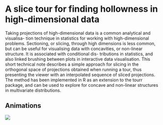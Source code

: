 # A slice tour for finding hollowness in high-dimensional data

Taking projections of high-dimensional data is a common analytical and visualisa- tion technique in statistics for working with high-dimensional problems. Sectioning, or slicing, through high dimensions is less common, but can be useful for visualising data with concavities, or non-linear structure. It is associated with conditional dis- tributions in statistics, and also linked brushing between plots in interactive data visualisation. This short technical note describes a simple approach for slicing in the orthogonal space of projections obtained when running a tour, thus presenting the viewer with an interpolated sequence of sliced projections. The method has been implemented in R as an extension to the tourr package, and can be used to explore for concave and non-linear structures in multivariate distributions.

Animations
-------------


![](gifs/sphere-3-anchored.gif)